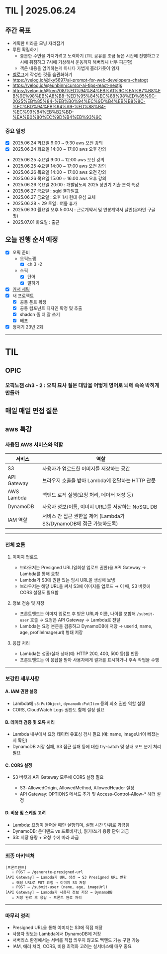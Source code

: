 # TIL | 2025.06.24

## 주간 목표

-   계획한 미라클 모닝 자리잡기
-   루틴 확립하기
    -   충분한 수면을 가져가려고 노력하기 (TIL 공유를 조금 늦은 시간에 진행하고 2시에 취침하고 7시에 기상해서 운동까지 해버리니 너무 피곤함)
    -   책은 내용을 암기하는게 아니다 가볍게 흘러가듯이 읽자
-   [벨로그](https://velog.io/@pigpgw/%EB%82%98%EC%9D%98-%EA%B0%9C%EB%B0%9C-%EC%84%B1%EC%9E%A5-%EC%A0%84%EB%9E%B5-%EC%83%9D%EA%B0%81%ED%95%98%EB%8A%94-%EA%B0%9C%EB%B0%9C%EC%9E%90%EB%A1%9C-%EB%82%98%EC%95%84%EA%B0%80%EA%B8%B0)에 작성한 것들 습관화하기
-   https://velog.io/@lky5697/ai-prompt-for-web-developers-chatpgt
-   https://velog.io/@eunbinn/cursor-ai-tips-react-nextjs
-   https://velog.io/@ken708/%ED%94%84%EB%A1%9C%EA%B7%B8%EB%9E%98%EB%A8%B8-%ED%95%84%EC%88%98%ED%85%9C-2025%EB%85%84-%EB%B0%94%EC%9D%B4%EB%B8%8C-%EC%BD%94%EB%94%A9-%ED%88%B4-%EC%99%84%EB%B2%BD-%EA%B0%80%EC%9D%B4%EB%93%9C

### 중요 일정

-   [x] 2025.06.24 화요일 9:00 ~ 9:30 aws 오전 강의
-   [x] 2025.06.24 화요일 14:00 ~ 17:00 aws 오후 강의
-   2025.06.25 수요일 9:00 ~ 12:00 aws 오전 강의
-   2025.06.25 수요일 14:00 ~ 17:00 aws 오전 강의
-   2025.06.26 목요일 14:00 ~ 17:00 aws 오전 강의
-   2025.06.26 목요일 15:00 ~ 16:00 aws 오후 강의
-   2025.06.26 목요일 20:00 : 개발남노씨 2025 상반기 기출 분석 특강
-   2025.06.27 금요일 : sqld 결과발표
-   2025.06.27 금요일 : 오후 1시 현대 유심 교체
-   2025.06.28 ~ 29 토일 : 여름 휴가
-   2025.06.30 월요일 오후 5:00시 : 근로계약서 및 연봉계약서 날인(온라인 구글 밋)
-   2025.07.01 화요일 : 출근

## 오늘 진행 순서 예정

-   [x] 오픽 준비
    -   오픽노잼
        -   [x] ch 3 -2
    -   스픽
        -   [x] 단어
        -   [x] 말하기
-   [x] [커서 세팅](https://velog.io/@eunbinn/cursor-ai-tips-react-nextjs)
-   [x] 새 프로젝트
    -   [x] 공통 폰트 확정
    -   [x] 공통 컴포넌트 디자인 확정 및 추출
    -   [x] shadcn 좀 더 잘 쓰기
    -   [x] 배포
-   [x] 정처기 23년 2회

---

# TIL

## OPIC

### 오픽노잼 ch3 - 2 : 오픽 묘사 질문 대답을 어떻게 영어로 뇌에 쏙쏙 박히게 만들까

## 매일 매일 면접 질문

## aws 특강

### 사용된 AWS 서비스와 역할

| 서비스      | 역할                                                                |
| ----------- | ------------------------------------------------------------------- |
| S3          | 사용자가 업로드한 이미지를 저장하는 공간                            |
| API Gateway | 브라우저 호출을 받아 Lambda에 전달하는 HTTP 관문                    |
| AWS Lambda  | 백엔드 로직 실행(요청 처리, 데이터 저장 등)                         |
| DynamoDB    | 사용자 정보(이름, 이미지 URL)를 저장하는 NoSQL DB                   |
| IAM 역할    | 서비스 간 접근 권한을 제어 (Lambda가 S3/DynamoDB에 접근 가능하도록) |

---

### 전체 흐름

1. 이미지 업로드

    - 브라우저는 Presigned URL(일회성 업로드 권한)을 API Gateway → Lambda를 통해 요청
    - Lambda가 S3에 권한 있는 임시 URL을 생성해 보냄
    - 브라우저는 해당 URL을 써서 S3에 이미지를 업로드
      → 이 때, S3 버킷에 CORS 설정도 필요함

2. 정보 전송 및 저장

    - 프론트엔드는 이미지 업로드 후 받은 URL과 이름, 나이를 포함해 `/submit-user` 호출
      → 요청은 API Gateway → Lambda로 전달
    - Lambda는 요청 본문을 검증하고 DynamoDB에 저장
      → userId, name, age, profileImage(url) 형태 저장

3. 응답 처리

    - Lambda는 성공/실패 상태(예: HTTP 200, 400, 500 등)를 반환
    - 프론트엔드는 이 응답을 받아 사용자에게 결과를 표시하거나 후속 작업을 수행

---

### 보강한 세부사항

#### A. IAM 권한 설정

-   Lambda에 `s3:PutObject`, `dynamodb:PutItem` 등의 최소 권한 역할 설정
-   CORS, CloudWatch Logs 권한도 함께 설정 필요

#### B. 데이터 검증 및 오류 처리

-   Lambda 내부에서 요청 데이터 유효성 검사 필요 (예: name, imageUrl이 빠졌는지 확인)
-   DynamoDB 저장 실패, S3 접근 실패 등에 대한 try-catch 및 상태 코드 분기 처리 필요

#### C. CORS 설정

-   S3 버킷과 API Gateway 모두에 CORS 설정 필요

    -   S3: AllowedOrigin, AllowedMethod, AllowedHeader 설정
    -   API Gateway: OPTIONS 메서드 추가 및 Access-Control-Allow-\* 헤더 설정

#### D. 비용 및 스케일 고려

-   Lambda: 요청이 들어올 때만 실행되며, 실행 시간 단위로 과금됨
-   DynamoDB: 온디맨드 vs 프로비저닝, 읽기/쓰기 용량 단위 과금
-   S3: 저장 용량 + 요청 수에 따라 과금

---

### 최종 아키텍처

```
[프론트엔드]
   ↓ POST → /generate-presigned-url
[API Gateway] → Lambda가 URL 생성 → S3 Presigned URL 반환
   ↓ 해당 URL로 PUT 요청 → 이미지 S3 저장
   ↓ POST → /submit-user (name, age, imageUrl)
[API Gateway] → Lambda가 사용자 정보 저장 → DynamoDB
   ↓ 저장 완료 후 응답 → 프론트 완료 처리
```

---

### 마무리 정리

-   Presigned URL을 통해 이미지는 S3에 직접 저장
-   사용자 정보는 Lambda에서 DynamoDB에 저장
-   서버리스 환경에서는 서버를 직접 띄우지 않고도 백엔드 기능 구현 가능
-   IAM, 에러 처리, CORS, 비용 최적화 고려는 실서비스에 매우 중요
